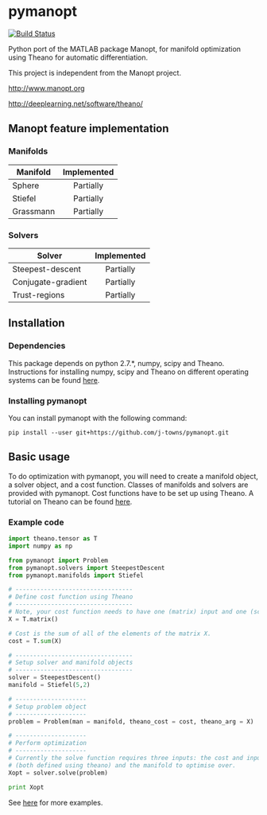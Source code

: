 # pymanopt
[![Build Status](https://travis-ci.org/j-towns/pymanopt.svg?branch=master)](https://travis-ci.org/j-towns/pymanopt)

Python port of the MATLAB package Manopt, for manifold optimization using Theano for automatic differentiation.

This project is independent from the Manopt project.

http://www.manopt.org

http://deeplearning.net/software/theano/

## Manopt feature implementation
### Manifolds

| Manifold      | Implemented   |
| ------------- |:-------------:|
| Sphere        | Partially     |
| Stiefel       | Partially     |
| Grassmann     | Partially     |

### Solvers

| Solver        | Implemented   |
| ------------- |:-------------:|
| Steepest-descent| Partially   |
| Conjugate-gradient | Partially|
| Trust-regions | Partially     |

## Installation
### Dependencies
This package depends on python 2.7.*, numpy, scipy and Theano. Instructions for installing numpy, scipy and Theano on different operating systems can be found [here](http://deeplearning.net/software/theano/install.html).

### Installing pymanopt
You can install pymanopt with the following command:
```
pip install --user git+https://github.com/j-towns/pymanopt.git
```

## Basic usage
To do optimization with pymanopt, you will need to create a manifold object, a solver object, and a cost function. Classes of manifolds and solvers are provided with pymanopt. Cost functions have to be set up using Theano. A tutorial on Theano can be found [here](http://deeplearning.net/software/theano/tutorial/index.html).

### Example code
```python
import theano.tensor as T
import numpy as np

from pymanopt import Problem
from pymanopt.solvers import SteepestDescent
from pymanopt.manifolds import Stiefel

# ---------------------------------
# Define cost function using Theano
# ---------------------------------
# Note, your cost function needs to have one (matrix) input and one (scalar) output.
X = T.matrix()

# Cost is the sum of all of the elements of the matrix X.
cost = T.sum(X)

# ---------------------------------
# Setup solver and manifold objects
# ---------------------------------
solver = SteepestDescent()
manifold = Stiefel(5,2)

# --------------------
# Setup problem object
# --------------------
problem = Problem(man = manifold, theano_cost = cost, theano_arg = X)

# --------------------
# Perform optimization
# --------------------
# Currently the solve function requires three inputs: the cost and input variable
# (both defined using theano) and the manifold to optimise over.
Xopt = solver.solve(problem)

print Xopt
```
See [here](https://github.com/j-towns/pymanopt/tree/master/examples) for more examples.

